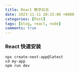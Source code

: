 ```yaml
---
title: React 教学日志
date: 2023-11-11 20:15:00 +0800
categories: [Post]
tags: [blog, react, node]
comments: true
---
```

### React 快速安装
```shell
npx create-next-app@latest
cd my-app
npm run dev
```